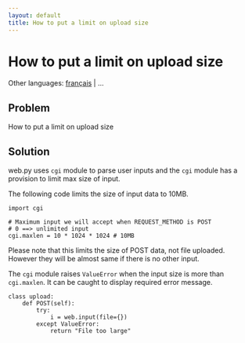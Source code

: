 ```yaml
---
layout: default
title: How to put a limit on upload size
---
```


# How to put a limit on upload size

Other languages: [français](/../cookbook/limiting_upload_size.fr) | ...

## Problem

How to put a limit on upload size

## Solution

web.py uses `cgi` module to parse user inputs and the `cgi` module has a provision to limit max size of input.

The following code limits the size of input data to 10MB.

    import cgi

    # Maximum input we will accept when REQUEST_METHOD is POST
    # 0 ==> unlimited input
    cgi.maxlen = 10 * 1024 * 1024 # 10MB

Please note that this limits the size of POST data, not file uploaded. However they will be almost same if there is no other input.

The `cgi` module raises `ValueError` when the input size is more than `cgi.maxlen`. It can be caught to display required error message.

    class upload:
        def POST(self):
            try:
                i = web.input(file={})
            except ValueError:
                return "File too large"
